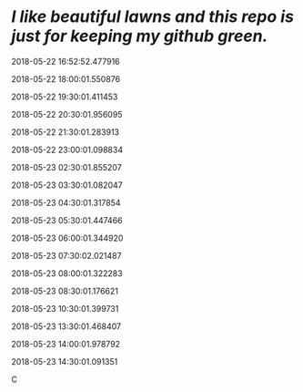 ***I like beautiful lawns and this repo is just for keeping my github green.***
===============================================================================
2018-05-22 16:52:52.477916

2018-05-22 18:00:01.550876

2018-05-22 19:30:01.411453

2018-05-22 20:30:01.956095

2018-05-22 21:30:01.283913

2018-05-22 23:00:01.098834

2018-05-23 02:30:01.855207

2018-05-23 03:30:01.082047

2018-05-23 04:30:01.317854

2018-05-23 05:30:01.447466

2018-05-23 06:00:01.344920

2018-05-23 07:30:02.021487

2018-05-23 08:00:01.322283

2018-05-23 08:30:01.176621

2018-05-23 10:30:01.399731

2018-05-23 13:30:01.468407

2018-05-23 14:00:01.978792

2018-05-23 14:30:01.091351

C